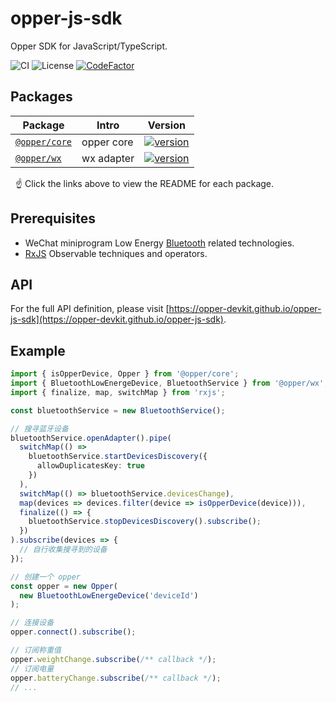 # opper-js-sdk

Opper SDK for JavaScript/TypeScript.

![CI](https://github.com/opper-devkit/opper-js-sdk/workflows/Node.js%20CI/badge.svg)
![License](https://img.shields.io/badge/License-MIT-blue.svg)
[![CodeFactor](https://www.codefactor.io/repository/github/opper-devkit/opper-js-sdk/badge)](https://www.codefactor.io/repository/github/opper-devkit/opper-js-sdk)

## Packages

| Package                                                                               | Intro      | Version                                                                                                      |
| ------------------------------------------------------------------------------------- | ---------- | ------------------------------------------------------------------------------------------------------------ |
| [`@opper/core`](https://github.com/opper-devkit/opper-js-sdk/tree/main/packages/core) | opper core | [![version](https://img.shields.io/npm/v/@opper/core/latest.svg)](https://www.npmjs.com/package/@opper/core) |
| [`@opper/wx`](https://github.com/opper-devkit/opper-js-sdk/tree/main/packages/wx)     | wx adapter | [![version](https://img.shields.io/npm/v/@opper/wx/latest.svg)](https://www.npmjs.com/package/@opper/wx)     |

&nbsp; ☝️ Click the links above to view the README for each package.

## Prerequisites

- WeChat miniprogram Low Energy [Bluetooth](https://developers.weixin.qq.com/miniprogram/dev/framework/device/bluetooth.html) related technologies.
- [RxJS](https://rxjs.dev/guide/overview) Observable techniques and operators.

## API

For the full API definition, please visit [https://opper-devkit.github.io/opper-js-sdk](https://opper-devkit.github.io/opper-js-sdk).

## Example

```ts
import { isOpperDevice, Opper } from '@opper/core';
import { BluetoothLowEnergeDevice, BluetoothService } from '@opper/wx';
import { finalize, map, switchMap } from 'rxjs';

const bluetoothService = new BluetoothService();

// 搜寻蓝牙设备
bluetoothService.openAdapter().pipe(
  switchMap(() =>
    bluetoothService.startDevicesDiscovery({
      allowDuplicatesKey: true
    })
  ),
  switchMap(() => bluetoothService.devicesChange),
  map(devices => devices.filter(device => isOpperDevice(device))),
  finalize(() => {
    bluetoothService.stopDevicesDiscovery().subscribe();
  })
).subscribe(devices => {
  // 自行收集搜寻到的设备
});

// 创建一个 opper
const opper = new Opper(
  new BluetoothLowEnergeDevice('deviceId')
);

// 连接设备
opper.connect().subscribe();

// 订阅称重值
opper.weightChange.subscribe(/** callback */);
// 订阅电量
opper.batteryChange.subscribe(/** callback */);
// ...
```
